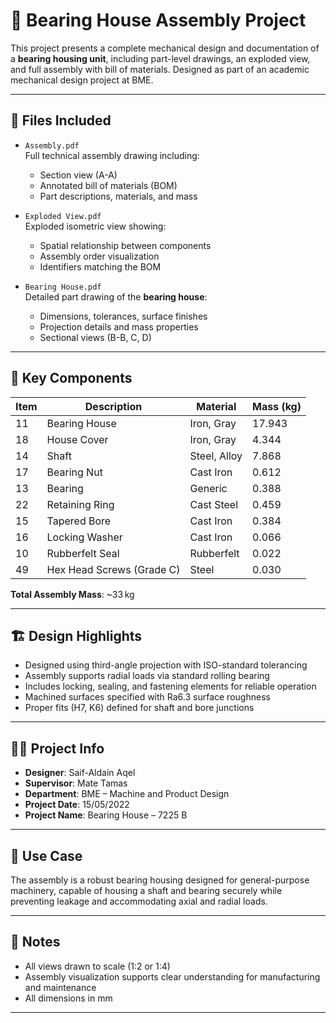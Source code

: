 # 🧱 Bearing House Assembly Project

This project presents a complete mechanical design and documentation of a **bearing housing unit**, including part-level drawings, an exploded view, and full assembly with bill of materials. Designed as part of an academic mechanical design project at BME.

---

## 📁 Files Included

- `Assembly.pdf`  
  Full technical assembly drawing including:
  - Section view (A-A)
  - Annotated bill of materials (BOM)
  - Part descriptions, materials, and mass

- `Exploded View.pdf`  
  Exploded isometric view showing:
  - Spatial relationship between components
  - Assembly order visualization
  - Identifiers matching the BOM

- `Bearing House.pdf`  
  Detailed part drawing of the **bearing house**:
  - Dimensions, tolerances, surface finishes
  - Projection details and mass properties
  - Sectional views (B-B, C, D)

---

## 🧩 Key Components

| Item | Description             | Material       | Mass (kg) |
|------|-------------------------|----------------|-----------|
| 11   | Bearing House           | Iron, Gray     | 17.943    |
| 18   | House Cover             | Iron, Gray     | 4.344     |
| 14   | Shaft                   | Steel, Alloy   | 7.868     |
| 17   | Bearing Nut             | Cast Iron      | 0.612     |
| 13   | Bearing                 | Generic        | 0.388     |
| 22   | Retaining Ring          | Cast Steel     | 0.459     |
| 15   | Tapered Bore            | Cast Iron      | 0.384     |
| 16   | Locking Washer          | Cast Iron      | 0.066     |
| 10   | Rubberfelt Seal         | Rubberfelt     | 0.022     |
| 49   | Hex Head Screws (Grade C) | Steel        | 0.030     |

**Total Assembly Mass**: ~33 kg

---

## 🏗️ Design Highlights

- Designed using third-angle projection with ISO-standard tolerancing
- Assembly supports radial loads via standard rolling bearing
- Includes locking, sealing, and fastening elements for reliable operation
- Machined surfaces specified with Ra6.3 surface roughness
- Proper fits (H7, K6) defined for shaft and bore junctions

---

## 🧑‍🎓 Project Info

- **Designer**: Saif-Aldain Aqel  
- **Supervisor**: Mate Tamas  
- **Department**: BME – Machine and Product Design  
- **Project Date**: 15/05/2022  
- **Project Name**: Bearing House – 7225 B  

---

## 📐 Use Case

The assembly is a robust bearing housing designed for general-purpose machinery, capable of housing a shaft and bearing securely while preventing leakage and accommodating axial and radial loads.

---

## 🧾 Notes

- All views drawn to scale (1:2 or 1:4)
- Assembly visualization supports clear understanding for manufacturing and maintenance
- All dimensions in mm

---
